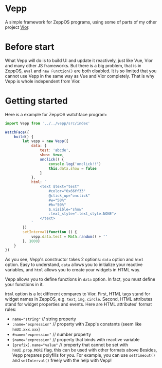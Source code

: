 # Vepp
A simple framework for ZeppOS programs, using some of parts of my other project [Vior](https://github.com/jwhgzs/vior).

# Before start
What Vepp will do is to build UI and update it reactively, just like Vue, Vior and many other JS frameworks. But there is a big problem, that is in ZeppOS, `eval` and `new Function()` are both disabled. It is so limited that you cannot use Vepp in the same way as Vue and Vior completely. That is why Vepp is whole independent from Vior.

# Getting started
Here is a example for ZeppOS watchface program:
```javascript
import Vepp from '../../vepp/src/index'

WatchFace({
    build() {
        let vepp = new Vepp({
            data: {
                test: 'abcde',
                show: true,
                onclick() {
                    console.log('onclick!!')
                    this.data.show = false
                }
            },
            html: `
                <text $text="test"
                    #color="0x66ff33"
                    @click_up="onclick"
                    #w="50%"
                    #h="50%"
                    $.visible="show"
                    :text_style=".text_style.NONE">
                </text>
            `
        })
        setInterval(function () {
            vepp.data.test = Math.random() + ''
        }, 1000)
    }
})
```
As you see, Vepp's constructor takes 2 options: `data` option and `html` option. Easy to understand, `data` allows you to initialize your reactive variables, and `html` allows you to create your widgets in HTML way.

Vepp allows you to define functions in `data` option. In fact, you must define your functions in it.

`html` option is a lot different compares to Vior. First, HTML tags stand for widget names in ZeppOS, e.g. `text`, `img`, `circle`. Second, HTML attributes stand for widget properties and events. Here are HTML attributes' format rules:

- `name="string"`                  // string property
- `:name="expression"`             // property with Zepp's constants (seem like `hmUI.xxx.xxx`)
- `#name="expression"`             // number property
- `$name="expression"`             // property that binds with reactive variable
- `[prefix].name="value"`          // property that cannot be set with `hmUI.prop.MORE` flag. this can be used with other formats above
Besides, Vepp prepares polyfills for you. For example, you can use `setTimeout()` and `setInterval()` freely with the help with Vepp!